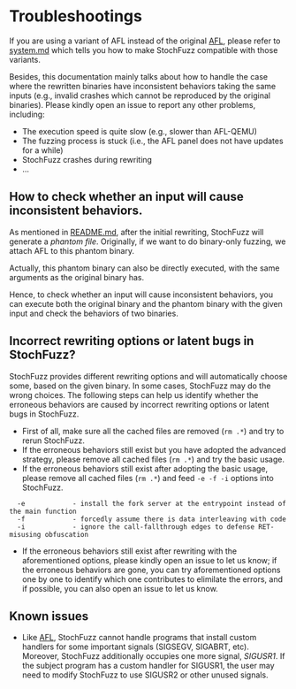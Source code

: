 # Troubleshootings

If you are using a variant of AFL instead of the original [AFL](https://github.com/google/AFL), please refer to [system.md](https://github.com/ZhangZhuoSJTU/StochFuzz/blob/master/docs/system.md#how-to-make-stochfuzz-compatible-with-other-afl-based-fuzzers) which tells you how to make StochFuzz compatible with those variants.

Besides, this documentation mainly talks about how to handle the case where the rewritten binaries have inconsistent behaviors taking the same inputs (e.g., invalid crashes which cannot be reproduced by the original binaries). Please kindly open an issue to report any other problems, including:

+ The execution speed is quite slow (e.g., slower than AFL-QEMU)
+ The fuzzing process is stuck (i.e., the AFL panel does not have updates for a while)
+ StochFuzz crashes during rewriting
+ ...

## How to check whether an input will cause inconsistent behaviors.

As mentioned in [README.md](../README.md#basic-usage), after the initial rewriting, StochFuzz will generate a _phantom file_. Originally, if we want to do binary-only fuzzing, we attach AFL to this phantom binary. 

Actually, this phantom binary can also be directly executed, with the same arguments as the original binary has. 

Hence, to check whether an input will cause inconsistent behaviors, you can execute both the original binary and the phantom binary with the given input and check the behaviors of two binaries.

## Incorrect rewriting options or latent bugs in StochFuzz?

StochFuzz provides different rewriting options and will automatically choose some, based on the given binary. In some cases, StochFuzz may do the wrong choices. The following steps can help us identify whether the erroneous behaviors are caused by incorrect rewriting options or latent bugs in StochFuzz.

+ First of all, make sure all the cached files are removed (`rm .*`) and try to rerun StochFuzz.
+ If the erroneous behaviors still exist but you have adopted the advanced strategy, please remove all cached files (`rm .*`) and try the basic usage.
+ If the erroneous behaviors still exist after adopting the basic usage, please remove all cached files (`rm .*`) and feed `-e -f -i` options into StochFuzz.

```
  -e            - install the fork server at the entrypoint instead of the main function
  -f            - forcedly assume there is data interleaving with code
  -i            - ignore the call-fallthrough edges to defense RET-misusing obfuscation
```

+ If the erroneous behaviors still exist after rewriting with the aforementioned options, please kindly open an issue to let us know; if the erroneous behaviors are gone, you can try aforementioned options one by one to identify which one contributes to elimilate the errors, and if possible, you can also open an issue to let us know. 


## Known issues

+ Like [AFL](https://github.com/google/AFL/blob/fab1ca5ed7e3552833a18fc2116d33a9241699bc/README.md#13-known-limitations--areas-for-improvement), StochFuzz cannot handle programs that install custom handlers for some important signals (SIGSEGV, SIGABRT, etc). Moreover, StochFuzz additionally occupies one more signal, _SIGUSR1_. If the subject program has a custom handler for SIGUSR1, the user may need to modify StochFuzz to use SIGUSR2 or other unused signals.
